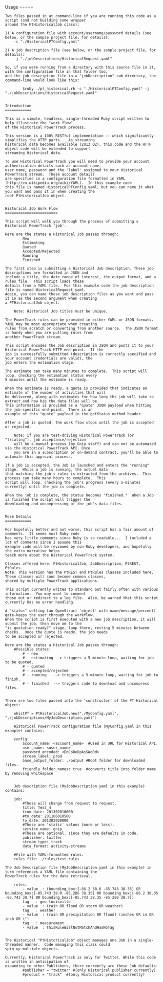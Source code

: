    Usage
    =====

    Two files passed in at command-line if you are running this code as a script (and not building some wrapper
    around the PtHistoricalJob class):

    1) A configuration file with account/username/password details (see below, or the sample project file, for details):
        -c "./HistoricalPTConfig.yaml"

    2) A job description file (see below, or the sample project file, for details):
        -j "./jobDescriptions/HistoricalRequest.yaml"

    So, if you were running from a directory with this source file in it, with the configuration file in that folder too,
    and the job description file in a "jobDescription" sub-directory, the command-line would look like this:

            $ruby ./pt_historical.rb -c "./HistoricalPTConfig.yaml" -j "./jobDescriptions/HistoricalRequest.yaml"


    Introduction
    ============

    This is a simple, headless, single-threaded Ruby script written to help illustrate the "work flow"
    of the Historical PowerTrack process.

    This version is a 100% RESTful implementation -- which significantly simplifies the HTTP parts... As streaming
    historical data becomes available (2013 Q2), this code and the HTTP object code will be extended to support
    streaming Historical data.

    To use Historical PowerTrack you will need to provide your account authentication details such as account name,
    user name, password and the 'label' assigned to your Historical PowerTrack stream.  These account details
    are specified in a configuration file formatted in YAML (http://en.wikipedia.org/wiki/YAML).  In this example code
    this file is named HistoricalPTConfig.yaml, but you can name it what you want and pass it in when creating the
    root PtHistoricalJob object.


    Historical Job Work Flow
    ========================

    This script will walk you through the process of submitting a Historical PowerTrack 'job'.

    Here are the states a Historical Job passes through:
            New
            Estimating
            Quoted
            Accepted/Rejected
            Running
            Finished

    The first step is submitting a Historical Job description. These job descriptions are formatted in JSON and
    include a title, the date range of interest, the output format, and a rules file.  This script loads these
    details from a YAML file.  For this example code the job description file is named HistoricalRequest.yaml.
    Again, you can name these job description files as you want and pass it in as the second argument when creating
    a PTHistoricalJob object.

        Note: Historical Job titles must be unique.

    The PowerTrack rules can be provided in either YAML or JSON formats.  YAML may be most appropriate when creating
    rules from scratch or converting from another source.  The JSON format is handy when you are pulling rules from
    another PowerTrack stream.

    This script encodes the Job description in JSON and posts it to your Historical PowerTrack HTTP end-point.  If the
    job is successfully submitted (description is correctly specified and your account credentials are valid), the
    job enters the estimation stage.

    The estimate can take many minutes to complete.  This script will loop, checking the estimation status every
    5 minutes until the estimate is ready.

    When the estimate is ready, a quote is provided that indicates an estimate of the number of activities that will
    be delivered, along with estimates for how long the job will take to extract and how big the data files will be.
    This information is provided as a "quote" JSON payload when hitting the job-specific end-point.  There is an
    example of this "quote" payload in the getStatus method header.

    After a job is quoted, the work flow stops until the job is accepted or rejected.

        Note: if you are test-driving Historical PowerTrack (or "trialing"), job acceptance/rejection
        will be a manual process (by Gnip staff) and can not be automated via the Historical PowerTrack API. Once
        you are in a subscription or on-demand contract, you'll be able to automate this approval process.

    If a job is accepted, the Job is launched and enters the "running" stage.  While a job is running, the actual data
    that matching the job's rules is extracted from the archives.  This process can take many hours to complete.  This
    script will loop, checking the job's progress (every 5-minutes currently) until the job is complete.

    When the job is complete, the status becomes "finished."  When a Job is finished the script will trigger the
    downloading and uncompressing of the job's data files.


    More Details
    ============

    For hopefully better and not worse, this script has a fair amount of comments.  It seems most Ruby code
    has very little comments since Ruby is so readable...  I included a lot of comments since I assume this
    example code will be reviewed by non-Ruby developers, and hopefully the extra narrative helps
    teach more about the Historical PowerTrack system.

    Classes offered here: PtHistoricalJob, JobDescription, PtREST, PtRules.
    Note: This version has the PtREST and PtRules classes included here.  These classes will soon become common classes,
    shared by multiple PowerTrack applications.

    This script currently writes to standard out fairly often with various information.  You may want to comment
    those out or redirect to a log file.  Also, be warned that this script currently has no error handling.

    A "status" setting (an OpenStruct 'object' with name/message/percent) gate-keeps the user through the workflow.
    When the script is first executed with a new job description, it will submit the job, then move on to the
    "is quotation ready?" stage, loop there, resting 5 minutes between checks.  Once the quote is ready, the job needs
    to be accepted or rejected.

    Here are the states a Historical Job passes through:
        #Possible states:
            # - new
            # - estimating --> triggers a 5-minute loop, waiting for job to be quoted.
            # - quoted
            # - accepted/rejected
            # - running   --> triggers a 5-minute loop, waiting for job to finish.
            # - finished  --> triggers code to download and uncompress files.


    There are two files passed into the 'constructor' of the PT Historical object:

        oHistPT = PtHistoricalJob.new("./MyConfig.yaml", "./jobDescriptions/MyJobDescription.yaml")

        Historical PowerTrack configuration file (MyConfig.yaml in this example) contains:

        config:
            account_name: <account_name>  #Used in URL for Historical API.
            user_name: <user_name>
            password_encoded: <EnCoDeDpAsSWoRd>
            stream_label: prod
            base_output_folder: ./output #Root folder for downloaded files.
            friendly_folder_names: true  #converts title into folder name by removing whitespace


        Job description file (MyJobDescription.yaml in this example) contains:

        job:
            #These will change from request to request.
            title: Test_4
            from_date: 201302010000
            #to_date: 201106010500
            to_date: 201302020000
            #These are 'static' values (more or less).
            service_name: gnip
            #These are optional, since they are defaults in code.
            publisher: twitter
            stream_type: track
            data_format: activity-streams

        #File with YAML-formatted rules.
        rules_file: ./rules/test.rules

    The Job Description file (MyJobDescription.yaml in this example) in turn references a YAML file containing the
    PowerTrack rules for the data retrieval.

        rules:
            - value  : (bounding_box:[-86.2 38.0 -85.743 38.35] OR bounding_box:[-85.743 38.0 -85.286 38.35] OR bounding_box:[-86.2 38.35 -85.743 38.7] OR bounding_box:[-85.743 38.35 -85.286 38.7])
            tag   : geo-louisville
            - value  : (rain OR flood OR storm OR weather)
            tag   : weather
            - value  : (rain OR precipitation OR flood) (inches OR in OR inch OR \")
            tag   : measurement
            - value  : ThisRuleWillNotMatchAndHasNoTag


    The Historical "PtHistoricalJob" object manages one Job in a single-threaded manner.  Code managing this class could
    spin up multiple objects.

    Currently, Historical PowerTrack is only for Twitter. While this code is written in anticipation of
    expanding to other Publishers, there currently are these Job defaults:
            #publisher = "twitter" #(only Historical publisher currently)
            #product = "track"  #(only Historical product currently)

